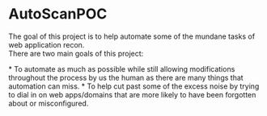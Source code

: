 # AutoScanPOC
<p>The goal of this project is to help automate some of the mundane tasks of web application recon.<br />
There are two main goals of this project:</p>
* To automate as much as possible while still allowing modifications throughout the process by us the human as there are many things that automation can miss.
* To help cut past some of the excess noise by trying to dial in on web apps/domains that are more likely to have been forgotten about or misconfigured.
